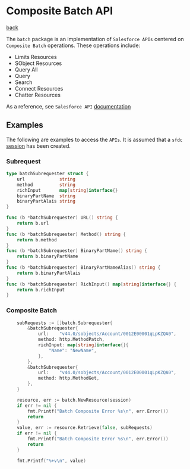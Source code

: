 # Composite Batch API
[back](../../README.md)

The `batch` package is an implementation of `Salesforce APIs` centered on `Composite Batch` operations.  These operations include:
* Limits Resources
* SObject Resources
* Query All
* Query
* Search
* Connect Resources
* Chatter Resources

As a reference, see `Salesforce API` [documentation](https://developer.salesforce.com/docs/atlas.en-us.api_rest.meta/api_rest/intro_what_is_rest_api.htm)

## Examples
The following are examples to access the `APIs`.  It is assumed that a `sfdc` [session](../../session/README.md) has been created.
### Subrequest
```go
type batchSubrequester struct {
	url             string
	method          string
	richInput       map[string]interface{}
	binaryPartName  string
	binaryPartAlais string
}

func (b *batchSubrequester) URL() string {
	return b.url
}
func (b *batchSubrequester) Method() string {
	return b.method
}
func (b *batchSubrequester) BinaryPartName() string {
	return b.binaryPartName
}
func (b *batchSubrequester) BinaryPartNameAlias() string {
	return b.binaryPartAlais
}
func (b *batchSubrequester) RichInput() map[string]interface{} {
	return b.richInput
}
```
### Composite Batch
```go
	subRequests := []batch.Subrequester{
		&batchSubrequester{
			url:    "v44.0/sobjects/Account/0012E00001qLpKZQA0",
			method: http.MethodPatch,
			richInput: map[string]interface{}{
				"Name": "NewName",
			},
		},
		&batchSubrequester{
			url:    "v44.0/sobjects/Account/0012E00001qLpKZQA0",
			method: http.MethodGet,
		},
	}

	resource, err := batch.NewResource(session)
	if err != nil {
		fmt.Printf("Batch Composite Error %s\n", err.Error())
		return
	}
	value, err := resource.Retrieve(false, subRequests)
	if err != nil {
		fmt.Printf("Batch Composite Error %s\n", err.Error())
		return
	}

	fmt.Printf("%+v\n", value)
```
